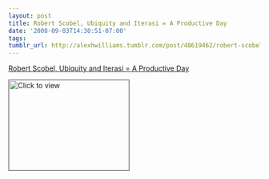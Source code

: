 ```yaml
---
layout: post
title: Robert Scobel, Ubiquity and Iterasi = A Productive Day
date: '2008-09-03T14:30:51-07:00'
tags: 
tumblr_url: http://alexhwilliams.tumblr.com/post/48619462/robert-scobel-ubiquity-and-iterasi-a-productive-day
---
```

<a href="https://www.iterasi.net/OpenViewer.aspx?sqrlitid=sozVHu4dFUSPPv4JBaCqxw">Robert Scobel, Ubiquity and Iterasi = A Productive Day</a><br/><p><a href="https://www.iterasi.net/OpenViewer.aspx?sqrlitid=sozVHu4dFUSPPv4JBaCqxw" target="_blank"> <img src="http://AssetHost01a.iterasi.net/ec2eb670e447/94d5ad32ba6b/ff6f9e86baa1/85971c07dafc/3fc1fd3b-65a8-4e67-ba22-93c4326d4422/thumbnail.jpg???20080903213026???KnmN7jcpunfgaUQF8Se3jMeGVLtCzoY3IcnTEBzdn2Ini1LPi8jIOYvNKaCZGGVO7we8f9BI6FwaL8d9kJA0JrtdLSLVrrmaMihv6M3pV5wbCWgYwNWvC50l5lvWbFlSg6ZYcvwwvKqLVpNpOOAD/jFEA2vGbwkf8my9HFqxewQ=" width="240" height="180" style="border:solid 1px #666" alt="Click to view"/></a></p>
